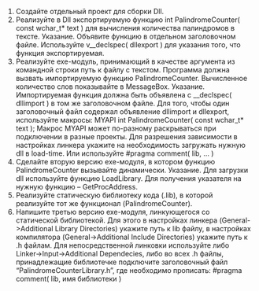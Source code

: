 1. Создайте отдельный проект для сборки Dll.
2. Реализуйте в Dll экспортируемую функцию int PalindromeCounter( const wchar_t* text ) для вычисления количества палиндромов в тексте.
Указание. Объявите функцию в отдельном заголовочном файле. Используйте v__declspec( dllexport ) для указания того, что функция экспортируемая.
3. Реализуйте exe-модуль, принимающий в качестве аргумента из командной строки путь к файлу с текстом. Программа должна вызвать импортируемую функцию PalindromeCounter. Вычисленное количество слов показывайте в MessageBox.
Указание. Импортируемая функция должна быть объявлена с __declspec( dllimport ) в том же заголовочном файле. Для того, чтобы один заголовочный файл содержал объявление dllimport и dllexport, используйте макросы:
MYAPI int PalindromeCounter( const wchar_t* text );
Макрос MYAPI может по-разному раскрываться при подключении в разные проекты.
Для разрешения зависимости в настройках линкера укажите на необходимость загружать нужную dll в load-time. Или используйте #pragma comment( lib, … )
4. Сделайте вторую версию exe-модуля, в котором функцию PalindromeCounter вызывайте динамически.
Указание. Для загрузки dll используйте функцию LoadLibrary. Для получения указателя на нужную функцию – GetProcAddress.
5. Реализуйте статическую библиотеку кода (.lib), в которой реализуйте тот же функционал (PalindromeCounter).
6. Напишите третью версию exe-модуля, линкующегося со статической библиотекой. Для этого в настройках линкера (General->Additional Library Directories) укажите путь к lib файлу, в настройках компилятора (General->Additional Include Directories) укажите путь к .h файлам.
Для непосредственной линковки используйте либо Linker->Input->Additional Dependecies, либо во всех .h файлы, принадлежащие библиотечке подключите заголовочный файл “PalindromeCounterLibrary.h”, где необходимо прописать:
#pragma comment( lib, имя библиотеки )
